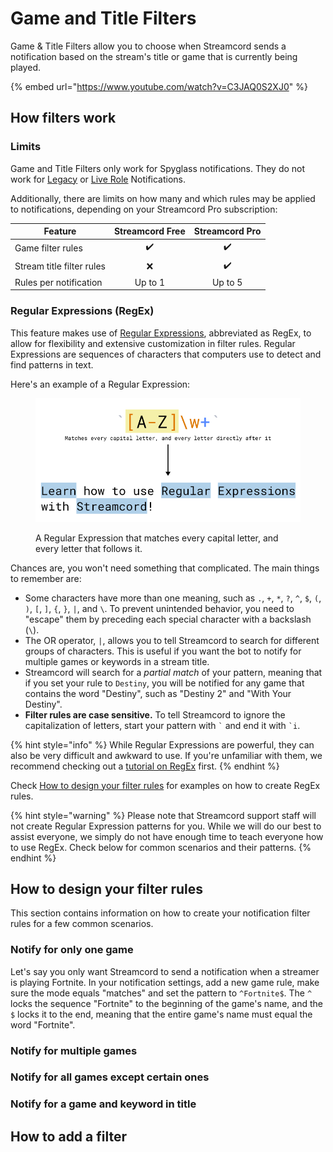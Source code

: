 # Game and Title Filters

Game & Title Filters allow you to choose when Streamcord sends a notification based on the stream's title or game that is currently being played.

{% embed url="https://www.youtube.com/watch?v=C3JAQ0S2XJ0" %}

## How filters work

### Limits

Game and Title Filters only work for Spyglass notifications. They do not work for [Legacy](../legacy/) or [Live Role](../../live-role/live-role-notifications/) Notifications.

Additionally, there are limits on how many and which rules may be applied to notifications, depending on your Streamcord Pro subscription:

| Feature                   | Streamcord Free | Streamcord Pro |
| ------------------------- | :-------------: | :------------: |
| Game filter rules         |        ✔️       |       ✔️       |
| Stream title filter rules |        ❌        |       ✔️       |
| Rules per notification    |     Up to 1     |     Up to 5    |

### Regular Expressions (RegEx)

This feature makes use of [Regular Expressions](https://en.wikipedia.org/wiki/Regular\_expression), abbreviated as RegEx, to allow for flexibility and extensive customization in filter rules. Regular Expressions are sequences of characters that computers use to detect and find patterns in text.&#x20;

Here's an example of a Regular Expression:

<figure><img src="../../.gitbook/assets/regex.png" alt=""><figcaption><p>A Regular Expression that matches every capital letter, and every letter that follows it.</p></figcaption></figure>

Chances are, you won't need something that complicated. The main things to remember are:

* Some characters have more than one meaning, such as `.`, `+`, `*`, `?`, `^`, `$`, `(`, `)`, `[`, `]`, `{`, `}`, `|`, and `\`. To prevent unintended behavior, you need to "escape" them by preceding each special character with a backslash (`\`).
* The OR operator, `|`, allows you to tell Streamcord to search for different groups of characters. This is useful if you want the bot to notify for multiple games or keywords in a stream title.
* Streamcord will search for a _partial match_ of your pattern, meaning that if you set your rule to `Destiny`, you will be notified for any game that contains the word "Destiny", such as "Destiny 2" and "With Your Destiny".
* **Filter rules are case sensitive.** To tell Streamcord to ignore the capitalization of letters, start your pattern with `` ` `` and end it with `` `i ``.

{% hint style="info" %}
While Regular Expressions are powerful, they can also be very difficult and awkward to use. If you're unfamiliar with them, we recommend checking out a [tutorial on RegEx](https://www.sitepoint.com/learn-regex/) first.
{% endhint %}

Check [How to design your filter rules](game-and-title-filters.md#how-to-design-your-filter-rules) for examples on how to create RegEx rules.

{% hint style="warning" %}
Please note that Streamcord support staff will not create Regular Expression patterns for you. While we will do our best to assist everyone, we simply do not have enough time to teach everyone how to use RegEx. Check below for common scenarios and their patterns.
{% endhint %}

## How to design your filter rules

This section contains information on how to create your notification filter rules for a few common scenarios.

### Notify for only one game

Let's say you only want Streamcord to send a notification when a streamer is playing Fortnite. In your notification settings, add a new game rule, make sure the mode equals "matches" and set the pattern to `^Fortnite$`. The `^` locks the sequence "Fortnite" to the beginning of the game's name, and the `$` locks it to the end, meaning that the entire game's name must equal the word "Fortnite".

### Notify for multiple games

### Notify for all games except certain ones

### Notify for a game and keyword in title

## How to add a filter

